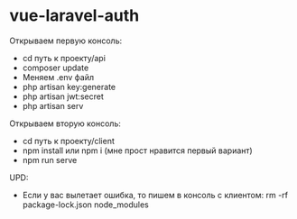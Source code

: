 # vue-laravel-auth
Открываем первую консоль:
 - cd путь к проекту/api
 - composer update
 - Меняем .env файл
 - php artisan key:generate
 - php artisan jwt:secret
 - php artisan serv

Открываем вторую консоль:
 - cd путь к проекту/client
 - npm install или npm i (мне прост нравится первый вариант)
 - npm run serve

UPD:
 - Если у вас вылетает ошибка, то пишем в консоль с клиентом: rm -rf package-lock.json node_modules 
